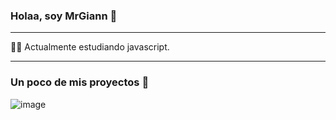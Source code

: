 ### Holaa, soy MrGiann 👋

---
 
 👩‍💻 Actualmente estudiando javascript.

---

### Un poco de mis proyectos :loudspeaker: 
![image](https://user-images.githubusercontent.com/82038942/190834695-48610400-70a6-43d9-a213-69d46140db80.png)
